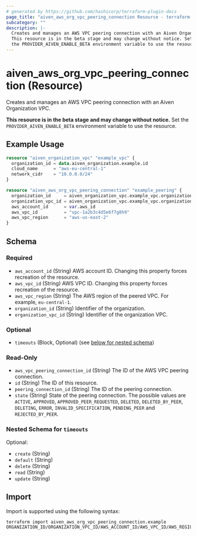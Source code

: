 ```yaml
---
# generated by https://github.com/hashicorp/terraform-plugin-docs
page_title: "aiven_aws_org_vpc_peering_connection Resource - terraform-provider-aiven"
subcategory: ""
description: |-
  Creates and manages an AWS VPC peering connection with an Aiven Organization VPC.
  This resource is in the beta stage and may change without notice. Set
  the PROVIDER_AIVEN_ENABLE_BETA environment variable to use the resource.
---
```


# aiven_aws_org_vpc_peering_connection (Resource)

Creates and manages an AWS VPC peering connection with an Aiven Organization VPC. 

**This resource is in the beta stage and may change without notice.** Set
the `PROVIDER_AIVEN_ENABLE_BETA` environment variable to use the resource.

## Example Usage

```terraform
resource "aiven_organization_vpc" "example_vpc" {
  organization_id = data.aiven_organization.example.id
  cloud_name      = "aws-eu-central-1"
  network_cidr    = "10.0.0.0/24"
}

resource "aiven_aws_org_vpc_peering_connection" "example_peering" {
  organization_id     = aiven_organization_vpc.example_vpc.organization_id
  organization_vpc_id = aiven_organization_vpc.example_vpc.organization_vpc_id
  aws_account_id      = var.aws_id
  aws_vpc_id          = "vpc-1a2b3c4d5e6f7g8h9"
  aws_vpc_region      = "aws-us-east-2"
}
```

<!-- schema generated by tfplugindocs -->
## Schema

### Required

- `aws_account_id` (String) AWS account ID. Changing this property forces recreation of the resource.
- `aws_vpc_id` (String) AWS VPC ID. Changing this property forces recreation of the resource.
- `aws_vpc_region` (String) The AWS region of the peered VPC. For example, `eu-central-1`.
- `organization_id` (String) Identifier of the organization.
- `organization_vpc_id` (String) Identifier of the organization VPC.

### Optional

- `timeouts` (Block, Optional) (see [below for nested schema](#nestedblock--timeouts))

### Read-Only

- `aws_vpc_peering_connection_id` (String) The ID of the AWS VPC peering connection.
- `id` (String) The ID of this resource.
- `peering_connection_id` (String) The ID of the peering connection.
- `state` (String) State of the peering connection. The possible values are `ACTIVE`, `APPROVED`, `APPROVED_PEER_REQUESTED`, `DELETED`, `DELETED_BY_PEER`, `DELETING`, `ERROR`, `INVALID_SPECIFICATION`, `PENDING_PEER` and `REJECTED_BY_PEER`.

<a id="nestedblock--timeouts"></a>
### Nested Schema for `timeouts`

Optional:

- `create` (String)
- `default` (String)
- `delete` (String)
- `read` (String)
- `update` (String)

## Import

Import is supported using the following syntax:

```shell
terraform import aiven_aws_org_vpc_peering_connection.example ORGANIZATION_ID/ORGANIZATION_VPC_ID/AWS_ACCOUNT_ID/AWS_VPC_ID/AWS_REGION
```
